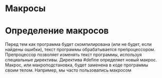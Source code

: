 # Макросы

# Определение макросов

Перед тем как программа будет скомпилирована (или не будет, если найдены ошибки), текст программы обрабатывается препроцессором. Препроцессор позволяет изменять текст программы, используя специальные директивы.
Директива #define определяет новый макрос. Макрос, или макроподстановка, будет заменена в коде программы своим телом. Например, мы часто пользовались макросом